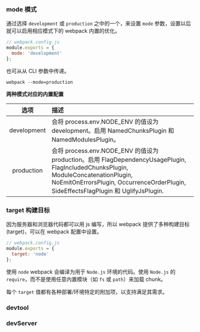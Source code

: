 ### mode 模式

通过选择 `development` 或 `production` 之中的一个，来设置 `mode` 参数，设置以后就可以启用相应模式下的 webpack 内置的优化。

```js
// webpack.config.js
module.exports = {
  mode: 'development'
};
```

也可从从 CLI 参数中传递。

```shell
webpack --mode=production
```

**两种模式对应的内置配置**

|选项|描述|
|:-:|:--|
development|会将 process.env.NODE_ENV 的值设为 development。启用 NamedChunksPlugin 和 NamedModulesPlugin。|
production|会将 process.env.NODE_ENV 的值设为 production。启用 FlagDependencyUsagePlugin, FlagIncludedChunksPlugin, ModuleConcatenationPlugin, NoEmitOnErrorsPlugin, OccurrenceOrderPlugin, SideEffectsFlagPlugin 和 UglifyJsPlugin.|

### target 构建目标

因为服务器和浏览器代码都可以用 js 编写，所以 webpack 提供了多种构建目标(target)，可以在 webpack 配置中设置。

```js
// webpack.config.js
module.exports = {
  target: 'node'
};
```

使用 `node` webpack 会编译为用于 `Node.js` 环境的代码。使用 `Node.js` 的 `require`，而不是使用任意内置模块（如 `fs` 或 `path`）来加载 chunk。

每个 `target` 值都有各种部署/环境特定的附加项，以支持满足其需求。

### devtool 


### devServer




